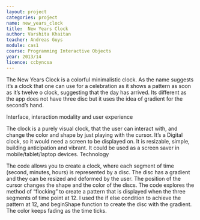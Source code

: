 ```yaml
---
layout: project
categories: project
name: new_years_clock
title:  New Years Clock
author: Varshita Khaitan
teacher: Andreas Guys
module: cas1
course: Programming Interactive Objects
year: 2013/14
licence: ccbyncsa
---
```

The New Years Clock is a colorful minimalistic clock. As the name suggests it’s a clock that one can use for a celebration as it shows a pattern as soon as it’s twelve o clock, suggesting that the day has arrived. Its different as the app does not have three disc but it uses the idea of gradient for the second’s hand.

Interface, interaction modality and user experience

The clock is a purely visual clock, that the user can interact with, and change the color and shape by just playing with the cursor. It’s a Digital clock, so it would need a screen to be displayed on.
It is resizable, simple, building anticipation and vibrant.
It could be used as a screen saver in mobile/tablet/laptop devices.
Technology

The code allows you to create a clock, where each segment of time (second, minutes, hours)
is represented by a disc. The disc has a gradient and they can be resized and deformed by the user.
The position of the cursor changes the shape and the color of the discs.
The code explores the method of “flocking” to create a pattern that is displayed when the three segments of time point at 12.
I used the if else condition to achieve the pattern at 12, and beginShape function to create
the disc with the gradient.
The color keeps fading as the time ticks.